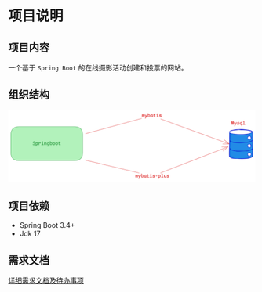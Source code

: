 # 项目说明

## 项目内容
一个基于 `Spring Boot` 的在线摄影活动创建和投票的网站。

## 组织结构

![img.png](docs/excalidraw/images/后端框架结构图.png)

## 项目依赖
* Spring Boot 3.4+
* Jdk 17

## 需求文档
[详细需求文档及待办事项](docs/task/需求文档.md)